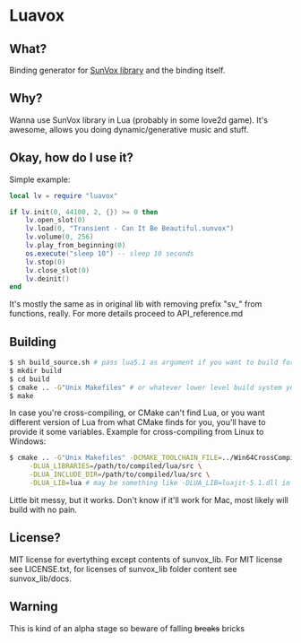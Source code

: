 # Luavox

## What?
Binding generator for [SunVox library](https://www.warmplace.ru/soft/sunvox/sunvox_lib.php) and the binding itself.

## Why?
Wanna use SunVox library in Lua (probably in some love2d game). It's awesome, allows you doing dynamic/generative music and stuff.

## Okay, how do I use it?
Simple example:
```lua
local lv = require "luavox"

if lv.init(0, 44100, 2, {}) >= 0 then
    lv.open_slot(0)
    lv.load(0, "Transient - Can It Be Beautiful.sunvox")
    lv.volume(0, 256)
    lv.play_from_beginning(0)
    os.execute("sleep 10") -- sleep 10 seconds
    lv.stop(0)
    lv.close_slot(0)
    lv.deinit()
end
```
It's mostly the same as in original lib with removing prefix "sv_" from functions, really.
For more details proceed to API_reference.md

## Building
```sh
$ sh build_source.sh # pass lua5.1 as argument if you want to build for Lua 5.1
$ mkdir build
$ cd build
$ cmake .. -G"Unix Makefiles" # or whatever lower level build system you want to use
$ make
```
In case you're cross-compiling, or CMake can't find Lua,
or you want different version of Lua from what CMake finds for you,
you'll have to provide it some variables.
Example for cross-compiling from Linux to Windows:
```sh
$ cmake .. -G"Unix Makefiles" -DCMAKE_TOOLCHAIN_FILE=../Win64CrossCompileToolchain\
     -DLUA_LIBRARIES=/path/to/compiled/lua/src \
     -DLUA_INCLUDE_DIR=/path/to/compiled/lua/src \
     -DLUA_LIB=lua # may be something like -DLUA_LIB=luajit-5.1.dll in case of LuaJIT
```
Little bit messy, but it works.
Don't know if it'll work for Mac, most likely will build with no pain.

## License?
MIT license for evertything except contents of sunvox_lib.
For MIT license see LICENSE.txt, for licenses of sunvox_lib folder content see sunvox_lib/docs.

## Warning
This is kind of an alpha stage so beware of falling ~~breaks~~ bricks
